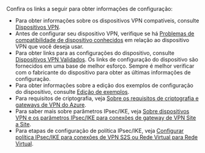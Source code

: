 Confira os links a seguir para obter informações de configuração:

- Para obter informações sobre os dispositivos VPN compatíveis, consulte [Dispositivos VPN](../articles/vpn-gateway/vpn-gateway-about-vpn-devices.md).
- Antes de configurar seu dispositivo VPN, verifique se há [Problemas de compatibilidade de dispositivo conhecidos](../articles/vpn-gateway/vpn-gateway-about-vpn-devices.md#known) em relação ao dispositivo VPN que você deseja usar.
- Para obter links para as configurações do dispositivo, consulte [Dispositivos VPN Validados](../articles/vpn-gateway/vpn-gateway-about-vpn-devices.md#devicetable). Os links de configuração do dispositivo são fornecidos em uma base de melhor esforço. Sempre é melhor verificar com o fabricante do dispositivo para obter as últimas informações de configuração.
- Para obter informações sobre a edição dos exemplos de configuração do dispositivo, consulte [Edição de exemplos](../articles/vpn-gateway/vpn-gateway-about-vpn-devices.md#editing).
- Para requisitos de criptografia, veja [Sobre os requisitos de criptografia e gateways de VPN do Azure](../articles/vpn-gateway/vpn-gateway-about-compliance-crypto.md).
- Para saber mais sobre parâmetros IPsec/IKE, veja [Sobre dispositivos VPN e os parâmetros IPsec/IKE para conexões de gateway de VPN Site a Site](../articles/vpn-gateway/vpn-gateway-about-vpn-devices.md#ipsec).
- Para etapas de configuração de política IPsec/IKE, veja [Configurar política IPsec/IKE para conexões de VPN S2S ou Rede Virtual para Rede Virtual](../articles/vpn-gateway/vpn-gateway-ipsecikepolicy-rm-powershell.md).